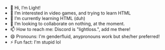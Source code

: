 - 👋 Hi, I’m Light!
- 👀 I’m interested in video games, and trying to learn HTML 
- 🌱 I’m currently learning HTML (duh)
- 💞️ I’m looking to collaborate on nothing, at the moment.
- 📫 How to reach me: Discord is "lightloss.", add me there!
- 😄 Pronouns: I'm genderfluid, anypronouns work but she/her preferred!
- ⚡ Fun fact: I'm stupid lol

<!---
lightloss-real/lightloss-real is a ✨ special ✨ repository because its `README.md` (this file) appears on your GitHub profile.
You can click the Preview link to take a look at your changes.
--->
